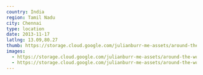 ```yaml
---
country: India
region: Tamil Nadu
city: Chennai
type: location
date: 2013-11-17
latlng: 13.09,80.27
thumb: https://storage.cloud.google.com/julianburr-me-assets/around-the-world/india/chennai/IMG_1314--thumb.JPG
images:
  - https://storage.cloud.google.com/julianburr-me-assets/around-the-world/india/chennai/IMG_1314.JPG
  - https://storage.cloud.google.com/julianburr-me-assets/around-the-world/india/chennai/IMG_1316.JPG
---
```

